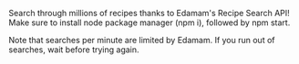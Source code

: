 Search through millions of recipes thanks to Edamam's Recipe Search API! Make sure to install node package manager (npm i), followed by npm start. 

Note that searches per minute are limited by Edamam. If you run out of searches, wait before trying again. 

